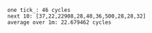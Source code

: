    one tick_: 46 cycles
    next 10: [37,22,22908,28,40,36,500,28,28,32]
    average over 1m: 22.679462 cycles
